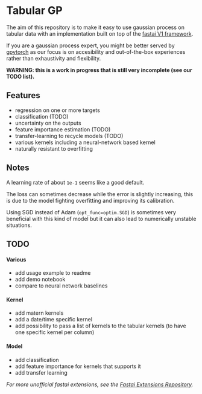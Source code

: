 # Tabular GP

The aim of this repository is to make it easy to use gaussian process on tabular data with an implementation built on top of the [fastai V1 framework](https://docs.fast.ai/).

If you are a gaussian process expert, you might be better served by [gpytorch](https://gpytorch.ai/) as our focus is on accesibility and out-of-the-box experiences rather than exhaustivity and flexibility.

**WARNING: this is a work in progress that is still very incomplete (see our TODO list).**

## Features

- regression on one or more targets
- classification (TODO)
- uncertainty on the outputs
- feature importance estimation (TODO)
- transfer-learning to recycle models (TODO)
- various kernels including a neural-network based kernel
- naturally resistant to overfitting

## Notes

A learning rate of about `1e-1` seems like a good default.

The loss can sometimes decrease while the error is slightly increasing, this is due to the model fighting overfitting and improving its calibration.

Using SGD instead of Adam (`opt_func=optim.SGD`) is sometimes very beneficial with this kind of model but it can also lead to numerically unstable situations.

## TODO

#### Various

- add usage example to readme
- add demo notebook
- compare to neural network baselines

#### Kernel

- add matern kernels
- add a date/time specific kernel
- add possibility to pass a list of kernels to the tabular kernels (to have one specific kernel per column)

#### Model

- add classification
- add feature importance for kernels that supports it
- add transfer learning

*For more unofficial fastai extensions, see the [Fastai Extensions Repository](https://github.com/nestordemeure/fastai-extensions-repository).*